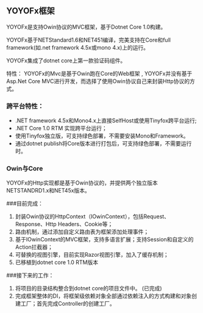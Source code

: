 ##   YOYOFx框架
YOYOFx是支持Owin协议的MVC框架，基于Dotnet Core 1.0构建。

YOYOFx基于NETStandard1.6和NET451编译，完美支持在Core和full framework(如.net framework 4.5x或mono 4.x)上的运行。

YOYOFx集成了dotnet core上第一款验证码组件。

特性：
YOYOFx的Mvc是基于Owin跑在Core的Web框架 , YOYOFx并没有基于Asp.Net Core MVC进行开发，而选择了使用Owin协议自己来封装Http协议的方式。

### 跨平台特性：
*   .NET framework 4.5x和Mono4.x上直接SelfHost或使用Tinyfox跨平台运行;
*   .NET Core 1.0 RTM 实现跨平台运行； 
*   使用Tinyfox独立版，可支持绿色部署，不需要安装Mono和Framework。
*   通过dotnet publish将Core版本进行打包后，可支持绿色部署，不需要运行时。

### Owin与Core
YOYOFx的Http实现都是基于Owin协议的，并提供两个独立版本NETSTANDRD1.x和NET45x版本。

###目前完成：
1.  封装Owin协议的HttpContext（IOwinContext），包括Request、Response、Http Headers、Cookie等；
2.  路由机制，通过添加自定义路由表为框架添加处理事件；
3.  基于IOwinContext的MVC框架，支持多语言扩展；支持Session和自定义的Action拦截器；
4.  可替换的视图引擎，目前实现Razor视图引擎，加入了缓存机制；
5.  已移植到dotnet core 1.0 RTM版本


###接下来的工作：
1.  将项目的目录结构整合到dotnet core的项目文件中。    (已完成)
2.  完成框架整体的DI，将框架级依赖对象全部通过依赖注入的方式构建和对象创建工厂；首先完成Controller的创建工厂。

